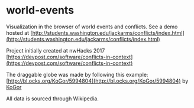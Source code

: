 # world-events
Visualization in the browser of world events and conflicts. See a demo hosted at [http://students.washington.edu/jackarms/conflicts/index.html](http://students.washington.edu/jackarms/conflicts/index.html)

Project initially created at nwHacks 2017 [https://devpost.com/software/conflicts-in-context](https://devpost.com/software/conflicts-in-context)

The draggable globe was made by following this example: [http://bl.ocks.org/KoGor/5994804](http://bl.ocks.org/KoGor/5994804) by [KoGor](https://github.com/KoGor)

All data is sourced through Wikipedia.
